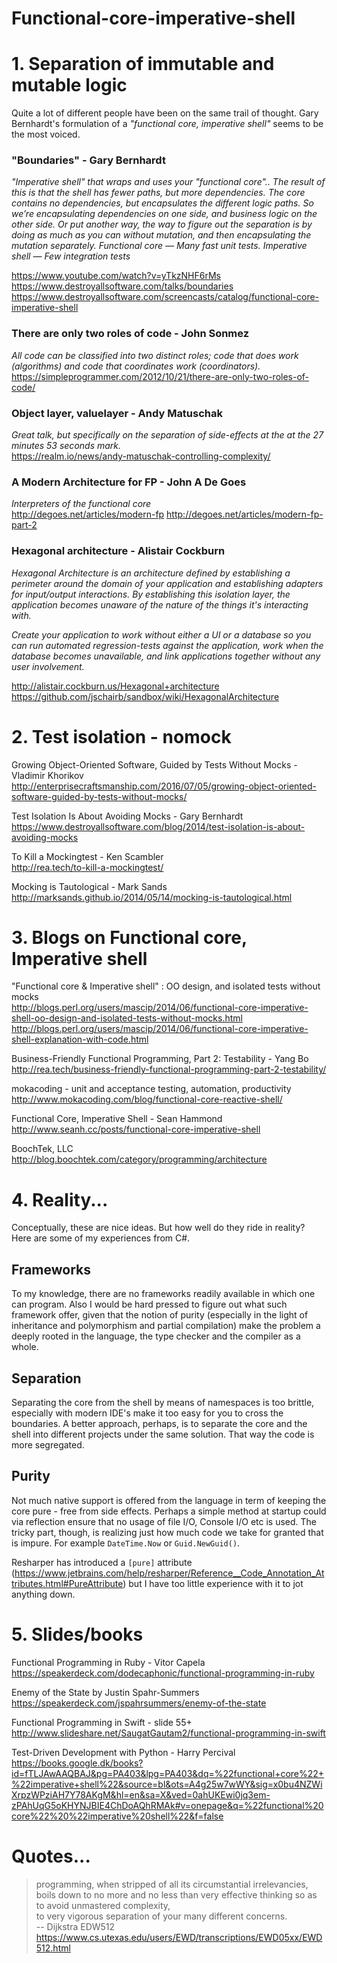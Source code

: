 # Functional-core-imperative-shell


# 1. Separation of immutable and mutable logic
Quite a lot of different people have been on the same trail of thought. Gary Bernhardt's formulation of a *"functional core, imperative shell"* seems to be the most voiced. 



### "Boundaries" - Gary Bernhardt  
*"Imperative shell" that wraps and uses your "functional core".. The result of this is that the shell has fewer paths, but more dependencies. The core contains no dependencies, but encapsulates the different logic paths. So we’re encapsulating dependencies on one side, and business logic on the other side. Or put another way, the way to figure out the separation is by doing as much as you can without mutation, and then encapsulating the mutation separately. Functional core — Many fast unit tests. Imperative shell — Few integration tests*  

https://www.youtube.com/watch?v=yTkzNHF6rMs  
https://www.destroyallsoftware.com/talks/boundaries  
https://www.destroyallsoftware.com/screencasts/catalog/functional-core-imperative-shell  

### There are only two roles of code - John Sonmez  
*All code can be classified into two distinct roles; code that does work (algorithms) and code that coordinates work (coordinators).*  
https://simpleprogrammer.com/2012/10/21/there-are-only-two-roles-of-code/

### Object layer, valuelayer - Andy Matuschak 
*Great talk, but specifically on the separation of side-effects at the at the 27 minutes 53 seconds mark.*  
https://realm.io/news/andy-matuschak-controlling-complexity/


### A Modern Architecture for FP - John A De Goes  
*Interpreters of the functional core*  
http://degoes.net/articles/modern-fp
http://degoes.net/articles/modern-fp-part-2


### Hexagonal architecture - Alistair Cockburn  
*Hexagonal Architecture is an architecture defined by establishing a perimeter around the domain of your application and establishing adapters for input/output interactions. By establishing this isolation layer, the application becomes unaware of the nature of the things it's interacting with.*

*Create your application to work without either a UI or a database so you can run automated regression-tests against the application, work when the database becomes unavailable, and link applications together without any user involvement.*

http://alistair.cockburn.us/Hexagonal+architecture  
https://github.com/jschairb/sandbox/wiki/HexagonalArchitecture   



# 2. Test isolation - nomock
Growing Object-Oriented Software, Guided by Tests Without Mocks - Vladimir Khorikov  
http://enterprisecraftsmanship.com/2016/07/05/growing-object-oriented-software-guided-by-tests-without-mocks/

Test Isolation Is About Avoiding Mocks - Gary Bernhardt   
https://www.destroyallsoftware.com/blog/2014/test-isolation-is-about-avoiding-mocks

To Kill a Mockingtest - Ken Scambler  
http://rea.tech/to-kill-a-mockingtest/

Mocking is Tautological - Mark Sands  
http://marksands.github.io/2014/05/14/mocking-is-tautological.html  



# 3. Blogs on Functional core, Imperative shell  
"Functional core & Imperative shell" : OO design, and isolated tests without mocks  
http://blogs.perl.org/users/mascip/2014/06/functional-core-imperative-shell-oo-design-and-isolated-tests-without-mocks.html  
http://blogs.perl.org/users/mascip/2014/06/functional-core-imperative-shell-explanation-with-code.html  


Business-Friendly Functional Programming, Part 2: Testability - Yang Bo  
http://rea.tech/business-friendly-functional-programming-part-2-testability/

mokacoding - unit and acceptance testing, automation, productivity  
http://www.mokacoding.com/blog/functional-core-reactive-shell/

Functional Core, Imperative Shell - Sean Hammond  
http://www.seanh.cc/posts/functional-core-imperative-shell

BoochTek, LLC  
http://blog.boochtek.com/category/programming/architecture


# 4. Reality...
Conceptually, these are nice ideas. But how well do they ride in reality? Here are some of my experiences from C#.

## Frameworks
To my knowledge, there are no frameworks readily available in which one can program. Also I would be hard pressed to figure out what such framework offer, given that the notion of purity (especially in the light of inheritance and polymorphism and partial compilation) make the problem a deeply rooted in the language, the type checker and the compiler as a whole. 

## Separation
Separating the core from the shell by means of namespaces is too brittle, especially with modern IDE's make it too easy for you to cross the boundaries. A better approach, perhaps, is to separate the core and the shell into different projects under the same solution. That way the code is more segregated.

## Purity
Not much native support is offered from the language in term of keeping the core pure - free from side effects. Perhaps a simple method at startup could via reflection ensure that no usage of file I/O, Console I/O etc is used. The tricky part, though, is realizing just how much code we take for granted that is impure. For example `DateTime.Now` or `Guid.NewGuid()`.

Resharper has introduced a `[pure]` attribute (https://www.jetbrains.com/help/resharper/Reference__Code_Annotation_Attributes.html#PureAttribute) but I have too little experience with it to jot anything down.

# 5. Slides/books
Functional Programming in Ruby - Vitor Capela  
https://speakerdeck.com/dodecaphonic/functional-programming-in-ruby

Enemy of the State by Justin Spahr-Summers  
https://speakerdeck.com/jspahrsummers/enemy-of-the-state

Functional Programming in Swift - slide 55+  
http://www.slideshare.net/SaugatGautam2/functional-programming-in-swift

Test-Driven Development with Python - Harry Percival  
https://books.google.dk/books?id=fTLJAwAAQBAJ&pg=PA403&lpg=PA403&dq=%22functional+core%22+%22imperative+shell%22&source=bl&ots=A4g25w7wWY&sig=x0bu4NZWiXrpzWPziAH7Y78AKgM&hl=en&sa=X&ved=0ahUKEwi0jq3em-zPAhUqG5oKHYNJBIE4ChDoAQhRMAk#v=onepage&q=%22functional%20core%22%20%22imperative%20shell%22&f=false


# Quotes...

>  programming, when stripped of all its circumstantial irrelevancies,   
> boils down to no more and no less than very effective thinking so as to avoid unmastered complexity,  
> to very vigorous separation of your many different concerns.  
> -- Dijkstra EDW512  
> https://www.cs.utexas.edu/users/EWD/transcriptions/EWD05xx/EWD512.html  


